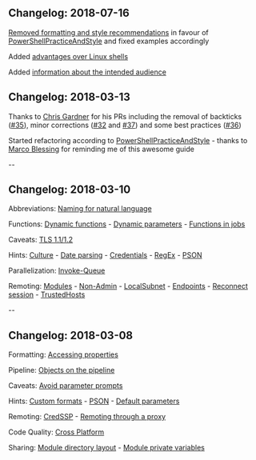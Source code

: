 <!-- .slide: id="changelog" -->

## Changelog: 2018-07-16

[Removed formatting and style recommendations](https://github.com/nicholasdille/professional-powershell/issues/31) in favour of [PowerShellPracticeAndStyle](https://poshcode.gitbooks.io/powershell-practice-and-style/) and fixed examples accordingly

Added [advantages over Linux shells](#/linux)

Added [information about the intended audience](#/audience)

## Changelog: 2018-03-13

Thanks to [Chris Gardner](https://twitter.com/halbaradkenafin) for his PRs including the removal of backticks ([#35](https://github.com/nicholasdille/professional-powershell/issues/35)), minor corrections ([#32](https://github.com/nicholasdille/professional-powershell/issues/32) and [#37](https://github.com/nicholasdille/professional-powershell/issues/37)) and some best practices ([#36](https://github.com/nicholasdille/professional-powershell/issues/36))

Started refactoring according to [PowerShellPracticeAndStyle](https://poshcode.gitbooks.io/powershell-practice-and-style/) - thanks to [Marco Blessing](https://twitter.com/tar_honar) for reminding me of this awesome guide

--

## Changelog: 2018-03-10

Abbreviations: [Naming for natural language](#/language)

Functions: [Dynamic functions](#/dynamic_functions) - [Dynamic parameters](#/dynamic_parameters) - [Functions in jobs](#/job_functions)

Caveats: [TLS 1.1/1.2](#/tls)

Hints: [Culture](#/culture) - [Date parsing](#/datetime) - [Credentials](#/credentials) - [RegEx](#/regex) - [PSON](#/pson)

Parallelization: [Invoke-Queue](#/invoke-queue)

Remoting: [Modules](#/remote_module) - [Non-Admin](#/non_admin) - [LocalSubnet](#/LocalSubnet) - [Endpoints](#/pssessionconfiguration) - [Reconnect session](#/reconnect) - [TrustedHosts](#/trustedhosts)

--

## Changelog: 2018-03-08

Formatting: [Accessing properties](#/properties)

Pipeline: [Objects on the pipeline](#/ByProperty)

Caveats: [Avoid parameter prompts](#/parameter_prompt)

Hints: [Custom formats](#/custom_formats) - [PSON](#/pson) - [Default parameters](#/psdefaultparametervalues)

Remoting: [CredSSP](#/credssp) - [Remoting through a proxy](#/remoting_proxy)

Code Quality: [Cross Platform](#/cross_platform)

Sharing: [Module directory layout](#/module_layout) - [Module private variables](#/module_variables)